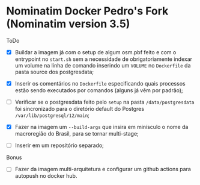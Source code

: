 # Nominatim Docker Pedro's Fork (Nominatim version 3.5)

ToDo

- [X] Buildar a imagem já com o setup de algum osm.pbf feito e com o entrypoint no `start.sh` sem a necessidade de obrigatoriamente indexar um volume na linha de comando inserindo um `VOLUME` no `Dockerfile` da pasta source dos postgresdata;

- [X] Inserir os comentários no `Dockerfile` especificando quais processos estão sendo executados por comandos (alguns já vêm por padrão);

- [ ] Verificar se o postgresdata feito pelo `setup` na pasta `/data/postgresdata` foi sincronizado para o diretório default do Postgres `/var/lib/postgresql/12/main`;

- [X] Fazer na imagem um `--build-args` que insira em minísculo o nome da macroregião do Brasil, para se tornar multi-stage;

- [ ] Inserir em um repositório separado;

Bonus
    
- [ ] Fazer da imagem multi-arquitetura e configurar um github actions para autopush no docker hub. 

